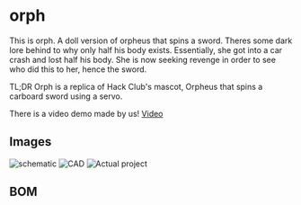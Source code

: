 # orph

This is orph. A doll version of orpheus that spins a sword. Theres some dark lore behind to why only half his body exists.
Essentially, she got into a car crash and lost half his body. She is now seeking revenge in order to see who did this to her, hence the sword.

TL;DR Orph is a replica of Hack Club's mascot, Orpheus that spins a carboard sword using a servo.

There is a video demo made by us! [Video](https://www.youtube.com/watch?v=v-YVZJ4Rpic)

## Images

![schematic](https://hc-cdn.hel1.your-objectstorage.com/s/v3/174b80ffae9de6941b5cf78548e12d6d7ad0a153_image.png)
![CAD](https://hc-cdn.hel1.your-objectstorage.com/s/v3/b96959900b40f88939d8dc9f48ef9839bf3926a0_image.png)
![Actual project](https://hc-cdn.hel1.your-objectstorage.com/s/v3/b0f9287c8c4d0ba280d6d364bc3d00d24b4b3b14_img_1205.jpg)


## BOM

